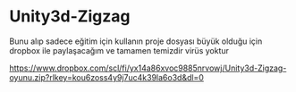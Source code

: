 # Unity3d-Zigzag

Bunu alıp sadece eğitim için kullanın proje dosyası büyük olduğu için dropbox ile paylaşacağım 
ve tamamen temizdir virüs yoktur

https://www.dropbox.com/scl/fi/yx14a86xvoc9885nrvowj/Unity3d-Zigzag-oyunu.zip?rlkey=kou6zoss4y9j7uc4k39la6o3d&dl=0
